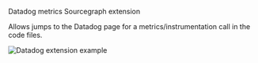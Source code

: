 Datadog metrics Sourcegraph extension

Allows jumps to the Datadog page for a metrics/instrumentation call in the code files.

![Datadog extension example](https://d2ddoduugvun08.cloudfront.net/items/3m1V0510370x0Q1e2O2x/Image%202019-01-07%20at%203.07.23%20PM.png "Datadog extension example")
